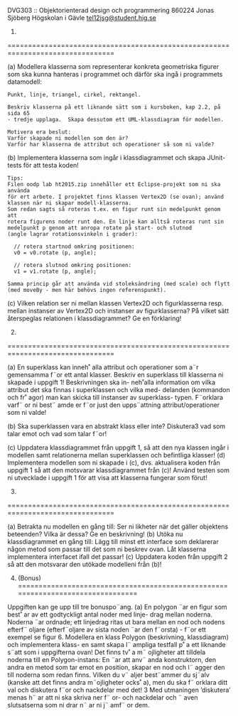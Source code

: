 DVG303 :: Objektorienterad design och programmering
860224 Jonas Sjöberg
Högskolan i Gävle
tel12jsg@student.hig.se


1.
================================================================================

(a) Modellera klasserna som representerar konkreta geometriska figurer som ska
    kunna hanteras i programmet och därför ska ingå i programmets datamodell:
    
    Punkt, linje, triangel, cirkel, rektangel.

    Beskriv klasserna på ett liknande sätt som i kursboken, kap 2.2, på sida 65
    - tredje upplaga.  Skapa dessutom ett UML-klassdiagram för modellen.

    Motivera era beslut: 
    Varför skapade ni modellen som den är? 
    Varför har klasserna de attribut och operationer så som ni valde?


(b) Implementera klasserna som ingår i klassdiagrammet och skapa JUnit-tests
    för att testa koden!
    
    Tips:
    Filen oodp lab ht2015.zip innehåller ett Eclipse-projekt som ni ska använda
    för ert arbete. I projektet finns klassen Vertex2D (se ovan); använd 
    klassen när ni skapar modell-klasserna.
    Som redan sagts så roteras t.ex. en figur runt sin medelpunkt genom att 
    rotera figurens noder runt den. En linje kan alltså roteras runt sin 
    medelpunkt p genom att anropa rotate på start- och slutnod 
    (angle lagrar rotationsvinkeln i grader):

      // rotera startnod omkring positionen:
      v0 = v0.rotate (p, angle);

      // rotera slutnod omkring positionen:
      v1 = v1.rotate (p, angle);

    Samma princip går att använda vid stoleksändring (med scale) och flytt 
    (med moveBy - men här behövs ingen referenspunkt).

(c) Vilken relation ser ni mellan klassen Vertex2D och figurklasserna 
    resp. mellan instanser av Vertex2D och instanser av figurklasserna? 
    På vilket sätt återspeglas relationen i klassdiagrammet? Ge en förklaring!

2.
================================================================================

(a) En superklass kan inneh˚ alla attribut och operationer som a¨r gemensamma
f¨or ett antal klasser.
Beskriv en superklass till klasserna ni skapade i uppgift 1! Beskrivningen ska in-
neh˚alla information om vilka attribut det ska finnas i superklassen och vilka med-
delanden (kommandon och fr˚    agor) man kan skicka till instanser av superklass-
typen.
F¨orklara varf¨ or ni best¨ amde er f¨or just den upps¨attning attribut/operationer
som ni valde!

(b) Ska superklassen vara en abstrakt klass eller inte? Diskutera3 vad som talar
emot och vad som talar f¨or!

(c) Uppdatera klassdiagrammet från uppgift 1, så att den nya klassen ingår i
    modellen samt relationerna mellan superklassen och befintliga klasser!
(d) Implementera modellen som ni skapade i (c), dvs. aktualisera koden från 
    uppgift 1 så att den motsvarar klassdiagrammet från (c)!
    Använd testen som ni utvecklade i uppgift 1 för att visa att klasserna 
    fungerar som förut!

3.
================================================================================

(a) Betrakta nu modellen en gång till: Ser ni likheter när det gäller objektens
    beteenden? Vilka är dessa? Ge en beskrivning!
(b) Utöka nu klassdiagrammet en gång till: Lägg till minst ett interface som
    deklarerar någon metod som passar till det som ni beskrev ovan. 
    Låt klasserna implementera interfacet ifall det passar!
(c) Uppdatera koden från uppgift 2 så att den motsvarar den utökade modelleni
    från (b)!


4. (Bonus)
================================================================================

Uppgiften kan ge upp till tre bonuspo¨ang.
(a) En polygon ¨ar en figur som best˚  ar av ett godtyckligt antal noder med linje-
drag mellan noderna. Noderna ¨ar ordnade; ett linjedrag ritas ut bara mellan en
nod och nodens efterf¨ oljare (efterf¨oljare av sista noden ¨ar den f¨orsta) - f¨or ett
exempel se figur 6.
Modellera en klass Polygon (beskrivning, klassdiagram) och implementera klass-
en samt skapa l¨
               ampliga testfall p˚
                                 a ett liknande s¨att som i uppgifterna ovan!
Det finns tv˚
            a m¨
               ojligheter att tilldela noderna till en Polygon-instans: En ¨ar att
anv¨
   anda konstruktorn, den andra en metod som tar emot en position, skapar
en nod och l¨
            agger den till noderna som redan finns.
Vilken du v¨
           aljer best¨ammer du sj¨alv (kanske att det finns andra m¨ojligheter
ocks˚
    a), men du ska f¨
                    orklara ditt val och diskutera f¨or och nackdelar med det!
   3 Med utmaningen ’diskutera’ menas h¨ ar att ni ska skriva ner f¨
                                                                   or- och nackdelar och ¨
                                                                                         aven
slutsatserna som ni drar n¨
                          ar ni j¨
                                 amf¨
                                    or dem.



